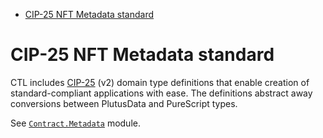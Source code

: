 <!-- START doctoc generated TOC please keep comment here to allow auto update -->
<!-- DON'T EDIT THIS SECTION, INSTEAD RE-RUN doctoc TO UPDATE -->

- [CIP-25 NFT Metadata standard](#cip-25-nft-metadata-standard)

<!-- END doctoc generated TOC please keep comment here to allow auto update -->

# CIP-25 NFT Metadata standard

CTL includes [CIP-25](https://cips.cardano.org/cips/cip25/) (v2) domain type definitions that enable creation of standard-compliant applications with ease. The definitions abstract away conversions between PlutusData and PureScript types.

See [`Contract.Metadata`](https://plutonomicon.github.io/cardano-transaction-lib/Contract.Metadata.html#t:Cip25MetadataEntry) module.
